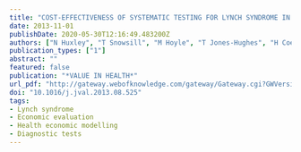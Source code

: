 ```yaml
---
title: "COST-EFFECTIVENESS OF SYSTEMATIC TESTING FOR LYNCH SYNDROME IN PATIENTS NEWLY DIAGNOSED WITH COLORECTAL CANCER IN THE UNITED KINGDOM"
date: 2013-11-01
publishDate: 2020-05-30T12:16:49.483200Z
authors: ["N Huxley", "T Snowsill", "M Hoyle", "T Jones-Hughes", "H Coelho", "C Cooper", "I Frayling", "C Hyde"]
publication_types: ["1"]
abstract: ""
featured: false
publication: "*VALUE IN HEALTH*"
url_pdf: "http://gateway.webofknowledge.com/gateway/Gateway.cgi?GWVersion=2&SrcApp=PARTNER_APP&SrcAuth=LinksAMR&KeyUT=WOS:000326247600506&DestLinkType=FullRecord&DestApp=ALL_WOS&UsrCustomerID=0326ddbefd13eaffce8024ca57cffb07"
doi: "10.1016/j.jval.2013.08.525"
tags:
- Lynch syndrome
- Economic evaluation
- Health economic modelling
- Diagnostic tests
---
```


